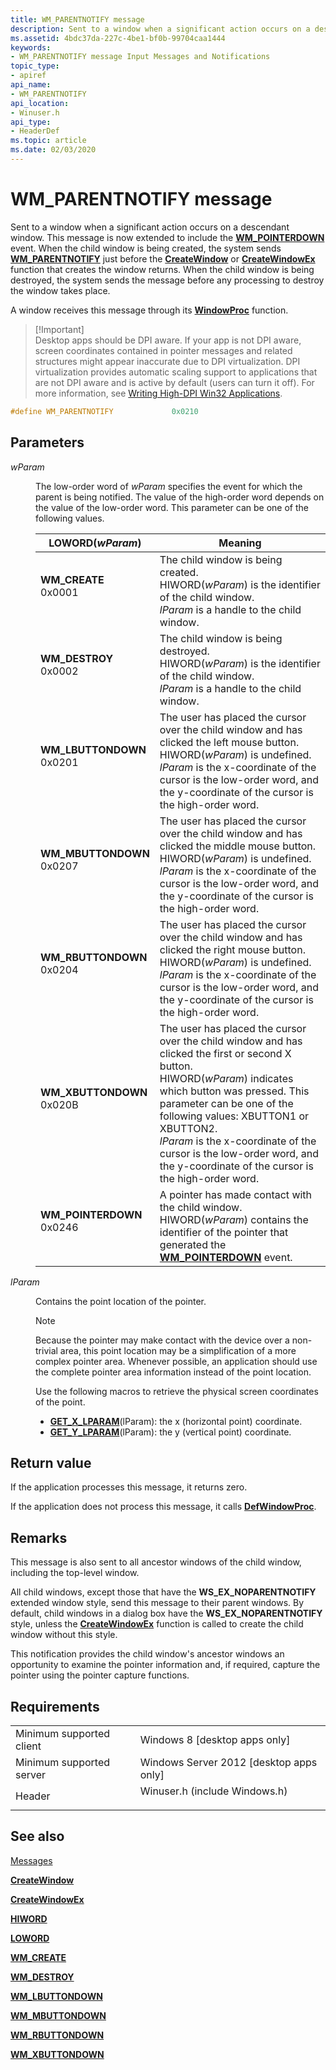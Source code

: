 ```yaml
---
title: WM_PARENTNOTIFY message
description: Sent to a window when a significant action occurs on a descendant window.
ms.assetid: 4bdc37da-227c-4be1-bf0b-99704caa1444
keywords:
- WM_PARENTNOTIFY message Input Messages and Notifications
topic_type:
- apiref
api_name:
- WM_PARENTNOTIFY
api_location:
- Winuser.h
api_type:
- HeaderDef
ms.topic: article
ms.date: 02/03/2020
---
```


# WM_PARENTNOTIFY message

Sent to a window when a significant action occurs on a descendant window. This message is now extended to include the [**WM_POINTERDOWN**](wm-pointerdown.md) event. When the child window is being created, the system sends [**WM_PARENTNOTIFY**](https://msdn.microsoft.com/library/windows/desktop/hh454920) just before the [**CreateWindow**](https://msdn.microsoft.com/library/windows/desktop/ms632679) or [**CreateWindowEx**](https://msdn.microsoft.com/library/windows/desktop/ms632680) function that creates the window returns. When the child window is being destroyed, the system sends the message before any processing to destroy the window takes place.

A window receives this message through its [**WindowProc**](https://msdn.microsoft.com/library/windows/desktop/ms633573) function.

> \[!Important\]  
> Desktop apps should be DPI aware. If your app is not DPI aware, screen coordinates contained in pointer messages and related structures might appear inaccurate due to DPI virtualization. DPI virtualization provides automatic scaling support to applications that are not DPI aware and is active by default (users can turn it off). For more information, see [Writing High-DPI Win32 Applications](https://msdn.microsoft.com/library/windows/desktop/dd464660).

 


```C++
#define WM_PARENTNOTIFY             0x0210
```



## Parameters

<dl> <dt>

*wParam* 
</dt> <dd>

The low-order word of *wParam* specifies the event for which the parent is being notified. The value of the high-order word depends on the value of the low-order word. This parameter can be one of the following values.



| LOWORD(*wParam*)                                                                                                                                                                                                             | Meaning                                                                                                                                                                                                                                                                                                                                                                                        |
|------------------------------------------------------------------------------------------------------------------------------------------------------------------------------------------------------------------------------|------------------------------------------------------------------------------------------------------------------------------------------------------------------------------------------------------------------------------------------------------------------------------------------------------------------------------------------------------------------------------------------------|
| <span id="WM_CREATE"></span><span id="wm_create"></span><dl> <dt>**WM_CREATE**</dt> <dt>0x0001</dt> </dl>                | The child window is being created.<br/> HIWORD(*wParam*) is the identifier of the child window.<br/> *lParam* is a handle to the child window.<br/>                                                                                                                                                                                                                          |
| <span id="WM_DESTROY"></span><span id="wm_destroy"></span><dl> <dt>**WM_DESTROY**</dt> <dt>0x0002</dt> </dl>             | The child window is being destroyed.<br/> HIWORD(*wParam*) is the identifier of the child window.<br/> *lParam* is a handle to the child window.<br/>                                                                                                                                                                                                                        |
| <span id="WM_LBUTTONDOWN"></span><span id="wm_lbuttondown"></span><dl> <dt>**WM_LBUTTONDOWN**</dt> <dt>0x0201</dt> </dl> | The user has placed the cursor over the child window and has clicked the left mouse button.<br/> HIWORD(*wParam*) is undefined.<br/> *lParam* is the x-coordinate of the cursor is the low-order word, and the y-coordinate of the cursor is the high-order word.<br/>                                                                                                       |
| <span id="WM_MBUTTONDOWN"></span><span id="wm_mbuttondown"></span><dl> <dt>**WM_MBUTTONDOWN**</dt> <dt>0x0207</dt> </dl> | The user has placed the cursor over the child window and has clicked the middle mouse button.<br/> HIWORD(*wParam*) is undefined.<br/> *lParam* is the x-coordinate of the cursor is the low-order word, and the y-coordinate of the cursor is the high-order word.<br/>                                                                                                     |
| <span id="WM_RBUTTONDOWN"></span><span id="wm_rbuttondown"></span><dl> <dt>**WM_RBUTTONDOWN**</dt> <dt>0x0204</dt> </dl> | The user has placed the cursor over the child window and has clicked the right mouse button.<br/> HIWORD(*wParam*) is undefined.<br/> *lParam* is the x-coordinate of the cursor is the low-order word, and the y-coordinate of the cursor is the high-order word.<br/>                                                                                                      |
| <span id="WM_XBUTTONDOWN"></span><span id="wm_xbuttondown"></span><dl> <dt>**WM_XBUTTONDOWN**</dt> <dt>0x020B</dt> </dl> | The user has placed the cursor over the child window and has clicked the first or second X button.<br/> HIWORD(*wParam*) indicates which button was pressed. This parameter can be one of the following values: XBUTTON1 or XBUTTON2.<br/> *lParam* is the x-coordinate of the cursor is the low-order word, and the y-coordinate of the cursor is the high-order word.<br/> |
| <span id="WM_POINTERDOWN"></span><span id="wm_pointerdown"></span><dl> <dt>**WM_POINTERDOWN**</dt> <dt>0x0246</dt> </dl> | A pointer has made contact with the child window.<br/> HIWORD(*wParam*) contains the identifier of the pointer that generated the [**WM_POINTERDOWN**](wm-pointerdown.md) event.<br/>                                                                                                                                                                                            |



 

</dd> <dt>

*lParam* 
</dt> <dd>

Contains the point location of the pointer.

> [!Note]  
> Because the pointer may make contact with the device over a non-trivial area, this point location may be a simplification of a more complex pointer area. Whenever possible, an application should use the complete pointer area information instead of the point location.

 

Use the following macros to retrieve the physical screen coordinates of the point.

-   [**GET_X_LPARAM**](https://msdn.microsoft.com/library/windows/desktop/ms632654)(lParam): the x (horizontal point) coordinate.
-   [**GET_Y_LPARAM**](https://msdn.microsoft.com/library/windows/desktop/ms632655)(lParam): the y (vertical point) coordinate.

</dd> </dl>

## Return value

If the application processes this message, it returns zero.

If the application does not process this message, it calls [**DefWindowProc**](https://msdn.microsoft.com/library/windows/desktop/ms633572).

## Remarks

This message is also sent to all ancestor windows of the child window, including the top-level window.

All child windows, except those that have the **WS_EX_NOPARENTNOTIFY** extended window style, send this message to their parent windows. By default, child windows in a dialog box have the **WS_EX_NOPARENTNOTIFY** style, unless the [**CreateWindowEx**](https://msdn.microsoft.com/library/windows/desktop/ms632680) function is called to create the child window without this style.

This notification provides the child window's ancestor windows an opportunity to examine the pointer information and, if required, capture the pointer using the pointer capture functions.

## Requirements



|                                     |                                                                                                          |
|-------------------------------------|----------------------------------------------------------------------------------------------------------|
| Minimum supported client<br/> | Windows 8 \[desktop apps only\]<br/>                                                               |
| Minimum supported server<br/> | Windows Server 2012 \[desktop apps only\]<br/>                                                     |
| Header<br/>                   | <dl> <dt>Winuser.h (include Windows.h)</dt> </dl> |



## See also

<dl> <dt>

[Messages](messages.md)
</dt> <dt>

[**CreateWindow**](https://msdn.microsoft.com/library/windows/desktop/ms632679)
</dt> <dt>

[**CreateWindowEx**](https://msdn.microsoft.com/library/windows/desktop/ms632680)
</dt> <dt>

[**HIWORD**](https://msdn.microsoft.com/library/windows/desktop/ms632657)
</dt> <dt>

[**LOWORD**](https://msdn.microsoft.com/library/windows/desktop/ms632659)
</dt> <dt>

[**WM_CREATE**](https://msdn.microsoft.com/library/windows/desktop/ms632619)
</dt> <dt>

[**WM_DESTROY**](https://msdn.microsoft.com/library/windows/desktop/ms632620)
</dt> <dt>

[**WM_LBUTTONDOWN**](https://msdn.microsoft.com/library/windows/desktop/ms645607)
</dt> <dt>

[**WM_MBUTTONDOWN**](https://msdn.microsoft.com/library/windows/desktop/ms645610)
</dt> <dt>

[**WM_RBUTTONDOWN**](https://msdn.microsoft.com/library/windows/desktop/ms646242)
</dt> <dt>

[**WM_XBUTTONDOWN**](https://msdn.microsoft.com/library/windows/desktop/ms646245)
</dt> </dl>

 

 





